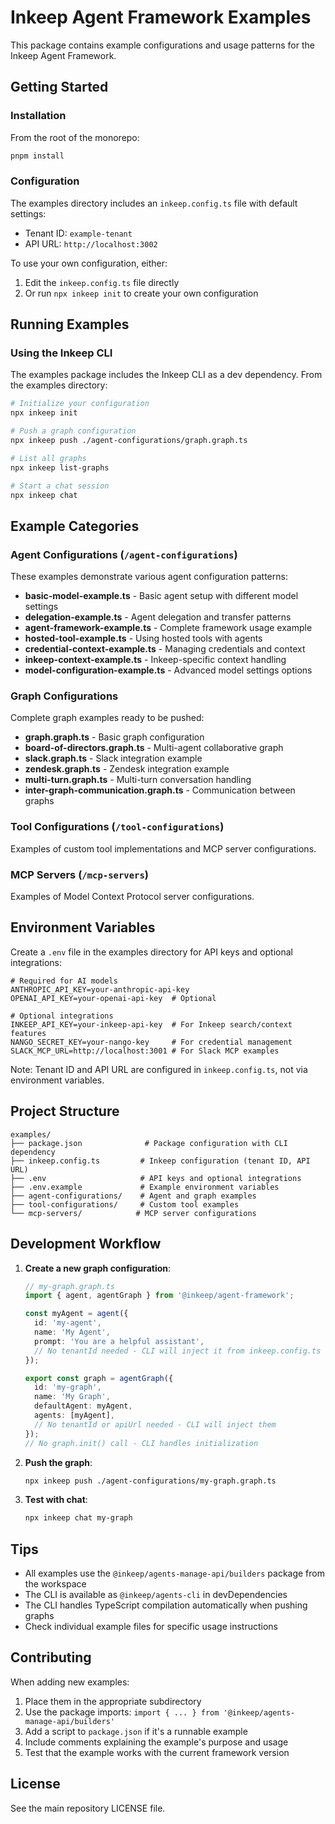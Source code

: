# Inkeep Agent Framework Examples

This package contains example configurations and usage patterns for the Inkeep Agent Framework.

## Getting Started

### Installation

From the root of the monorepo:

```bash
pnpm install
```

### Configuration

The examples directory includes an `inkeep.config.ts` file with default settings:
- Tenant ID: `example-tenant`
- API URL: `http://localhost:3002`

To use your own configuration, either:
1. Edit the `inkeep.config.ts` file directly
2. Or run `npx inkeep init` to create your own configuration

## Running Examples

### Using the Inkeep CLI

The examples package includes the Inkeep CLI as a dev dependency. From the examples directory:

```bash
# Initialize your configuration
npx inkeep init

# Push a graph configuration
npx inkeep push ./agent-configurations/graph.graph.ts

# List all graphs
npx inkeep list-graphs

# Start a chat session
npx inkeep chat
```


## Example Categories

### Agent Configurations (`/agent-configurations`)

These examples demonstrate various agent configuration patterns:

- **basic-model-example.ts** - Basic agent setup with different model settings
- **delegation-example.ts** - Agent delegation and transfer patterns
- **agent-framework-example.ts** - Complete framework usage example
- **hosted-tool-example.ts** - Using hosted tools with agents
- **credential-context-example.ts** - Managing credentials and context
- **inkeep-context-example.ts** - Inkeep-specific context handling
- **model-configuration-example.ts** - Advanced model settings options

### Graph Configurations

Complete graph examples ready to be pushed:

- **graph.graph.ts** - Basic graph configuration
- **board-of-directors.graph.ts** - Multi-agent collaborative graph
- **slack.graph.ts** - Slack integration example
- **zendesk.graph.ts** - Zendesk integration example
- **multi-turn.graph.ts** - Multi-turn conversation handling
- **inter-graph-communication.graph.ts** - Communication between graphs

### Tool Configurations (`/tool-configurations`)

Examples of custom tool implementations and MCP server configurations.

### MCP Servers (`/mcp-servers`)

Examples of Model Context Protocol server configurations.

## Environment Variables

Create a `.env` file in the examples directory for API keys and optional integrations:

```env
# Required for AI models
ANTHROPIC_API_KEY=your-anthropic-api-key
OPENAI_API_KEY=your-openai-api-key  # Optional

# Optional integrations
INKEEP_API_KEY=your-inkeep-api-key  # For Inkeep search/context features
NANGO_SECRET_KEY=your-nango-key     # For credential management
SLACK_MCP_URL=http://localhost:3001 # For Slack MCP examples
```

Note: Tenant ID and API URL are configured in `inkeep.config.ts`, not via environment variables.

## Project Structure

```
examples/
├── package.json              # Package configuration with CLI dependency
├── inkeep.config.ts         # Inkeep configuration (tenant ID, API URL)
├── .env                     # API keys and optional integrations
├── .env.example             # Example environment variables
├── agent-configurations/    # Agent and graph examples
├── tool-configurations/     # Custom tool examples
└── mcp-servers/            # MCP server configurations
```

## Development Workflow

1. **Create a new graph configuration**:
   ```typescript
   // my-graph.graph.ts
   import { agent, agentGraph } from '@inkeep/agent-framework';
   
   const myAgent = agent({
     id: 'my-agent',
     name: 'My Agent',
     prompt: 'You are a helpful assistant',
     // No tenantId needed - CLI will inject it from inkeep.config.ts
   });
   
   export const graph = agentGraph({
     id: 'my-graph',
     name: 'My Graph',
     defaultAgent: myAgent,
     agents: [myAgent],
     // No tenantId or apiUrl needed - CLI will inject them
   });
   // No graph.init() call - CLI handles initialization
   ```

2. **Push the graph**:
   ```bash
   npx inkeep push ./agent-configurations/my-graph.graph.ts
   ```

3. **Test with chat**:
   ```bash
   npx inkeep chat my-graph
   ```

## Tips

- All examples use the `@inkeep/agents-manage-api/builders` package from the workspace
- The CLI is available as `@inkeep/agents-cli` in devDependencies
- The CLI handles TypeScript compilation automatically when pushing graphs
- Check individual example files for specific usage instructions

## Contributing

When adding new examples:

1. Place them in the appropriate subdirectory
2. Use the package imports: `import { ... } from '@inkeep/agents-manage-api/builders'`
3. Add a script to `package.json` if it's a runnable example
4. Include comments explaining the example's purpose and usage
5. Test that the example works with the current framework version

## License

See the main repository LICENSE file.